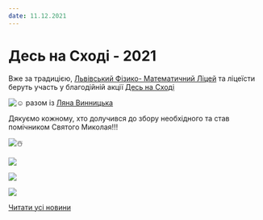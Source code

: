 ```yaml
---
date: 11.12.2021
---
```

# Десь на Сході - 2021

Вже за традицією, [Львівський Фізико- Математичний Ліцей](https://www.facebook.com/groups/33427370676/user/100032960634084/?__cft__[0]=AZXq5WwEtiGxuKpxeA0TcNjhev1K-AXwTt7PDRIvXzVaWTkXkHoMO1EcoQCKUkN1LAHPrufQwQSHOVdR0C6UBg46GGpCKKL-E9w6RMAfhTGjprOOpliIv1Fl2yBdaCWdD7Mmjpos-6w6GpCxWE9dCAw5r2nSjGTL9_jJTpA1SMEctup-YZHfDc1nFS_VsVweHZ4&amp;__tn__=-]K-R) та ліцеїсти беруть участь у благодійній акції [Десь на Сході](https://www.facebook.com/des.na.skhodi/?__cft__[0]=AZXq5WwEtiGxuKpxeA0TcNjhev1K-AXwTt7PDRIvXzVaWTkXkHoMO1EcoQCKUkN1LAHPrufQwQSHOVdR0C6UBg46GGpCKKL-E9w6RMAfhTGjprOOpliIv1Fl2yBdaCWdD7Mmjpos-6w6GpCxWE9dCAw5r2nSjGTL9_jJTpA1SMEctup-YZHfDc1nFS_VsVweHZ4&amp;__tn__=kK-R)

![☺️](https://www.facebook.com/images/emoji.php/v9/tfb/1/16/263a.png) разом із [Ляна Винницька](https://www.facebook.com/groups/33427370676/user/100003662657033/?__cft__[0]=AZXq5WwEtiGxuKpxeA0TcNjhev1K-AXwTt7PDRIvXzVaWTkXkHoMO1EcoQCKUkN1LAHPrufQwQSHOVdR0C6UBg46GGpCKKL-E9w6RMAfhTGjprOOpliIv1Fl2yBdaCWdD7Mmjpos-6w6GpCxWE9dCAw5r2nSjGTL9_jJTpA1SMEctup-YZHfDc1nFS_VsVweHZ4&amp;__tn__=-]K-R)

Дякуємо кожному, хто долучився до збору необхідного та став помічником Святого Миколая!!!

![☃️](https://www.facebook.com/images/emoji.php/v9/tf0/1/16/2603.png)

![](/images/blog/десь-на-сході-2021/рд2.jpg)

![](/images/blog/десь-на-сході-2021/рд3.jpg)

![](/images/blog/десь-на-сході-2021/рд1.jpg)

[Читати усі новини](/news)
